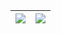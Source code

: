 | <a><img align="center" src="https://github-readme-stats-git-masterrstaa-rickstaa.vercel.app/api?username=itsukina&show_icons=true&include_all_commits=false&theme=transparent&count_private=true&hide_border=true"/></a> | <a><img align="center" src="https://github-readme-stats-git-masterrstaa-rickstaa.vercel.app/api/top-langs/?username=itsukina&&hide=html,css,go,javascript&layout=compact&theme=buefy&hide_border=true" /></a> |
| ------------- | ------------- |

<!--
**ProgramMonkeyquan/ProgramMonkeyquan** is a ✨ _special_ ✨ repository because its `README.md` (this file) appears on your GitHub profile.

Here are some ideas to get you started:

- 🔭 I’m currently working on ...
- 🌱 I’m currently learning ...
- 👯 I’m looking to collaborate on ...
- 🤔 I’m looking for help with ...
- 💬 Ask me about ...
- 📫 How to reach me: ...
- 😄 Pronouns: ...
- ⚡ Fun fact: ...
-->
